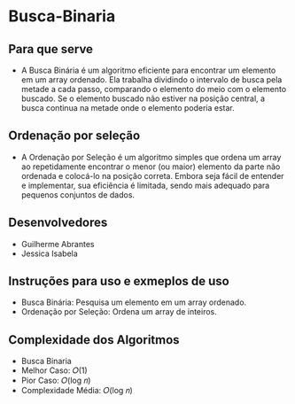 # Busca-Binaria

## Para que serve
- A Busca Binária é um algoritmo eficiente para encontrar um elemento em um array ordenado. Ela trabalha dividindo o intervalo de busca pela metade a cada passo, comparando o elemento do meio com o elemento buscado. Se o elemento buscado não estiver na posição central, a busca continua na metade onde o elemento poderia estar.

## Ordenação por seleção
- A Ordenação por Seleção é um algoritmo simples que ordena um array ao repetidamente encontrar o menor (ou maior) elemento da parte não ordenada e colocá-lo na posição correta. Embora seja fácil de entender e implementar, sua eficiência é limitada, sendo mais adequado para pequenos conjuntos de dados.

## Desenvolvedores
- Guilherme Abrantes    
- Jessica Isabela

## Instruções para uso e exmeplos de uso
- Busca Binária: Pesquisa um elemento em um array ordenado.
- Ordenação por Seleção: Ordena um array de inteiros.

## Complexidade dos Algoritmos
- Busca Binaria
 - Melhor Caso: 𝑂(1)
 - Pior Caso: 𝑂(log 𝑛)
 - Complexidade Média: 𝑂(log 𝑛)
